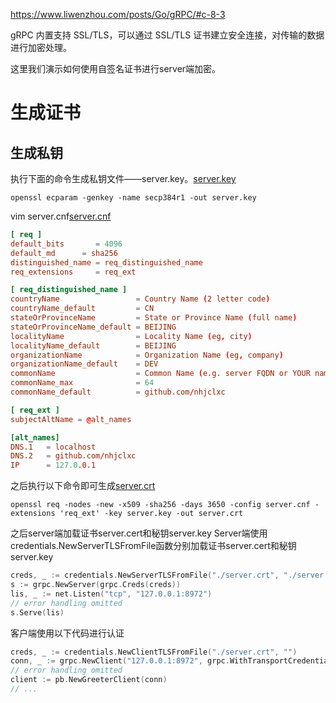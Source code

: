 https://www.liwenzhou.com/posts/Go/gRPC/#c-8-3

gRPC 内置支持 SSL/TLS，可以通过 SSL/TLS 证书建立安全连接，对传输的数据进行加密处理。

这里我们演示如何使用自签名证书进行server端加密。


# 生成证书
## 生成私钥

执行下面的命令生成私钥文件——server.key。[server.key](server.key)
```shell
openssl ecparam -genkey -name secp384r1 -out server.key
```

vim server.cnf[server.cnf](server.cnf)
```cnf
[ req ]
default_bits       = 4096
default_md		= sha256
distinguished_name = req_distinguished_name
req_extensions     = req_ext

[ req_distinguished_name ]
countryName                 = Country Name (2 letter code)
countryName_default         = CN
stateOrProvinceName         = State or Province Name (full name)
stateOrProvinceName_default = BEIJING
localityName                = Locality Name (eg, city)
localityName_default        = BEIJING
organizationName            = Organization Name (eg, company)
organizationName_default    = DEV
commonName                  = Common Name (e.g. server FQDN or YOUR name)
commonName_max              = 64
commonName_default          = github.com/nhjclxc

[ req_ext ]
subjectAltName = @alt_names

[alt_names]
DNS.1   = localhost
DNS.2   = github.com/nhjclxc
IP      = 127.0.0.1
```

之后执行以下命令即可生成[server.crt](server.crt)
```
openssl req -nodes -new -x509 -sha256 -days 3650 -config server.cnf -extensions 'req_ext' -key server.key -out server.crt
```

之后server端加载证书server.cert和秘钥server.key
Server端使用credentials.NewServerTLSFromFile函数分别加载证书server.cert和秘钥server.key
```go
creds, _ := credentials.NewServerTLSFromFile("./server.crt", "./server.key")
s := grpc.NewServer(grpc.Creds(creds))
lis, _ := net.Listen("tcp", "127.0.0.1:8972")
// error handling omitted
s.Serve(lis)
```

客户端使用以下代码进行认证
```go
creds, _ := credentials.NewClientTLSFromFile("./server.crt", "")
conn, _ := grpc.NewClient("127.0.0.1:8972", grpc.WithTransportCredentials(creds))
// error handling omitted
client := pb.NewGreeterClient(conn)
// ...
```